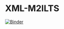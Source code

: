 # XML-M2ILTS

[![Binder](https://mybinder.org/badge_logo.svg)](https://mybinder.org/v2/gh/Alex-bzh/XML-M2ILTS/HEAD)
